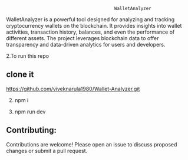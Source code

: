 
                                             WalletAnalyzer

WalletAnalyzer is a powerful tool designed for analyzing and tracking cryptocurrency wallets on the blockchain. It provides insights into wallet activities, transaction history, balances, and even the performance of different assets. The project leverages blockchain data to offer transparency and data-driven analytics for users and developers.


2.To run this repo

## clone it

https://github.com/viveknarula1980/Wallet-Analyzer.git

2. npm i

3. npm run dev


## Contributing:

Contributions are welcome! Please open an issue to discuss proposed changes or submit a pull request.
